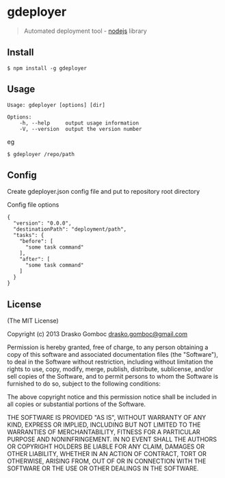 gdeployer
=========

> Automated deployment tool - [nodejs](http://nodejs.org) library

## Install

    $ npm install -g gdeployer

## Usage

    Usage: gdeployer [options] [dir]

    Options:
        -h, --help     output usage information
        -V, --version  output the version number

eg

    $ gdeployer /repo/path

## Config

Create gdeployer.json config file and put to repository root directory

Config file options

    {
      "version": "0.0.0",
      "destinationPath": "deployment/path",
      "tasks": {
        "before": [
          "some task command"
        ],
        "after": [
          "some task command"
        ]
      }
    }

## License

(The MIT License)

Copyright (c) 2013 Drasko Gomboc <drasko.gomboc@gmail.com>

Permission is hereby granted, free of charge, to any person obtaining a copy
of this software and associated documentation files (the "Software"), to deal
in the Software without restriction, including without limitation the rights
to use, copy, modify, merge, publish, distribute, sublicense, and/or sell
copies of the Software, and to permit persons to whom the Software is
furnished to do so, subject to the following conditions:

The above copyright notice and this permission notice shall be included in
all copies or substantial portions of the Software.

THE SOFTWARE IS PROVIDED "AS IS", WITHOUT WARRANTY OF ANY KIND, EXPRESS OR
IMPLIED, INCLUDING BUT NOT LIMITED TO THE WARRANTIES OF MERCHANTABILITY,
FITNESS FOR A PARTICULAR PURPOSE AND NONINFRINGEMENT. IN NO EVENT SHALL THE
AUTHORS OR COPYRIGHT HOLDERS BE LIABLE FOR ANY CLAIM, DAMAGES OR OTHER
LIABILITY, WHETHER IN AN ACTION OF CONTRACT, TORT OR OTHERWISE, ARISING FROM,
OUT OF OR IN CONNECTION WITH THE SOFTWARE OR THE USE OR OTHER DEALINGS IN
THE SOFTWARE.

